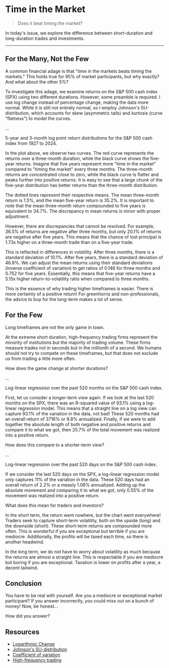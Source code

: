 # Time in the Market

> Does it beat timing the market?

In today's issue, we explore the difference between short-duration and long-duration trades and investments.

---

## For the Many, Not the Few

A common financial adage is that "time in the markets beats timing the markets." This holds true for 95% of market participants, but why exactly? And what about the other 5%?

To investigate this adage, we examine returns on the S&P 500 cash index (SPX) using two different durations. However, some preamble is required. I use log change instead of percentage change, making the data more normal. While it is still not entirely normal, so I employ Johnson's SU-distribution, which accounts for skew (asymmetric tails) and kurtosis (curve "flatness") to model the curves.

...

5-year and 3-month log point return distributions for the S&P 500 cash index from 1927 to 2024.

In the plot above, we observe two curves. The red curve represents the returns over a three-month duration, while the black curve shows the five-year returns. Imagine that five years represent more "time in the market" compared to "timing the market" every three months. The three-month returns are concentrated close to zero, while the black curve is flatter and peaks further into positive returns. It is easy to see that a large chunk of the five-year distribution has better returns than the three-month distribution.

The dotted lines represent their respective means. The mean three-month return is 1.5%, and the mean five-year return is 35.2%. It is important to note that the mean three-month return compounded to five years is equivalent to 34.7%. The discrepancy in mean returns is minor with proper adjustment.

However, there are discrepancies that cannot be resolved. For example, 36.5% of returns are negative after three months, but only 20.1% of returns are negative after five years. This means that the chance of lost principal is 1.73x higher on a three-month trade than on a five-year trade.

This is reflected in differences in volatility. After three months, there is a standard deviation of 10.1%. After five years, there is a standard deviation of 46.8%. We can adjust the mean returns using their standard deviations (inverse coefficient of variation) to get ratios of 0.146 for three months and 0.752 for five years. Essentially, this means that five-year returns have a 5.15x higher return-to-volatility ratio when compared to three months.

This is the essence of why trading higher timeframes is easier. There is more certainty of a positive return! For greenhorns and non-professionals, the advice to buy for the long-term makes a lot of sense.

## For the Few

Long timeframes are not the only game in town.

At the extreme short duration, high-frequency trading firms represent the minority of institutions but the majority of trading volume. These firms measure trades not in seconds but in the millionth of a second. We humans should not try to compete on these timeframes, but that does not exclude us from trading a little more often.

How does the game change at shorter durations?

...

Log-linear regression over the past 520 months on the S&P 500 cash index.

First, let us consider a longer-term view again. If we look at the last 520 months on the SPX, there was an R-squared value of 93.1% using a log-linear regression model. This means that a straight line on a log view can capture 93.1% of the variation in the data, not bad! These 520 months had an overall return of 3716% or 8.8% annualized. Finally, if we were to add together the absolute length of both negative and positive returns and compare it to what we got, then 25.7% of the total movement was realized into a positive return.

How does this compare to a shorter-term view?

...

Log-linear regression over the past 520 days on the S&P 500 cash index.

If we consider the last 520 days on the SPX, a log-linear regression model only captures 11% of the variation in the data. These 520 days had an overall return of 2.2% or a measly 1.06% annualized. Adding up the absolute movement and comparing it to what we got, only 0.55% of the movement was realized into a positive return.

What does this mean for traders and investors?

In the short term, the return went nowhere, but the chart went everywhere! Traders seek to capture short-term volatility, both on the upside (long) and the downside (short). These short-term returns are compounded more often. This is wonderful if you are exceptional but terrible if you are mediocre. Additionally, the profits will be taxed each time, so there is another headwind.

In the long term, we do not have to worry about volatility as much because the returns are almost a straight line. This is respectable if you are mediocre but boring if you are exceptional. Taxation is lower on profits after a year, a decent tailwind.

## Conclusion

You have to be real with yourself. Are you a mediocre or exceptional market participant? If you answer incorrectly, you could miss out on a bunch of money! Now, be honest...

How did you answer?

## Resources

- [Logarithmic Change](https://en.wikipedia.org/wiki/Relative_change#Logarithmic_change)
- [Johnson's SU-distribution](https://en.wikipedia.org/wiki/Johnson%27s_SU-distribution)
- [Coefficient of variation](https://en.wikipedia.org/wiki/Coefficient_of_variation)
- [High-frequency trading](https://en.wikipedia.org/wiki/High-frequency_trading)
